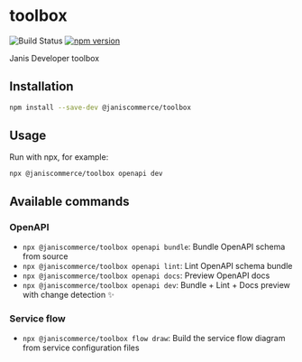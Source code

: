 # toolbox

![Build Status](https://github.com/janis-commerce/toolbox/workflows/Build%20Status/badge.svg)
[![npm version](https://badge.fury.io/js/%40janiscommerce%2Ftoolbox.svg)](https://www.npmjs.com/package/@janiscommerce/toolbox)

Janis Developer toolbox

## Installation

```sh
npm install --save-dev @janiscommerce/toolbox
```

## Usage

Run with npx, for example:

```shell
npx @janiscommerce/toolbox openapi dev
```

## Available commands

### OpenAPI

- `npx @janiscommerce/toolbox openapi bundle`: Bundle OpenAPI schema from source
- `npx @janiscommerce/toolbox openapi lint`: Lint OpenAPI schema bundle
- `npx @janiscommerce/toolbox openapi docs`: Preview OpenAPI docs
- `npx @janiscommerce/toolbox openapi dev`: Bundle + Lint + Docs preview with change detection :sparkles:

### Service flow

- `npx @janiscommerce/toolbox flow draw`: Build the service flow diagram from service configuration files
